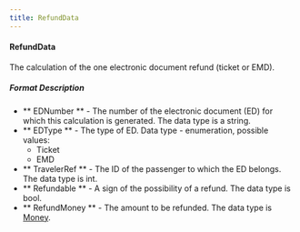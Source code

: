 ```yaml
---
title: RefundData
---
```


#### RefundData

The calculation of the one electronic document refund (ticket or EMD).

##### Format Description

- ** EDNumber ** - The number of the electronic document (ED) for which this calculation is generated. The data type is a string.
- ** EDType ** - The type of ED. Data type - enumeration, possible values:
  - Ticket
  - EMD
- ** TravelerRef ** - The ID of the passenger to which the ED belongs. The data type is int.
- ** Refundable ** - A sign of the possibility of a refund. The data type is bool.
- ** RefundMoney ** - The amount to be refunded. The data type is [Money](/avia/common/money).